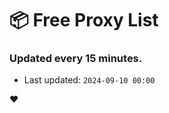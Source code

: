 # :package: Free Proxy List
### Updated every 15 minutes.

- Last updated: `2024-09-10 00:00`

:heart:
